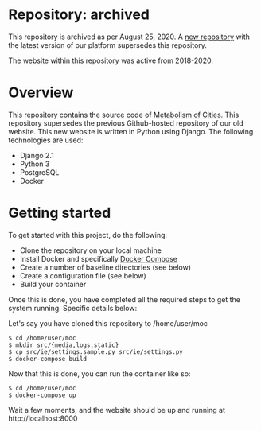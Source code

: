 # Repository: archived

This repository is archived as per August 25, 2020. A [new repository](https://github.com/metabolism-of-cities/metabolism-of-cities-platform) with the latest version of our platform supersedes this repository.

The website within this repository was active from 2018-2020.

# Overview

This repository contains the source code of [Metabolism of Cities](https://metabolismofcities.org/). This repository supersedes the previous Github-hosted repository of our old website. This new website is written in Python using Django. The following technologies are used:

- Django 2.1
- Python 3
- PostgreSQL 
- Docker

# Getting started

To get started with this project, do the following:

- Clone the repository on your local machine
- Install Docker and specifically [Docker Compose](https://docs.docker.com/compose/)
- Create a number of baseline directories (see below)
- Create a configuration file (see below)
- Build your container

Once this is done, you have completed all the required steps to get the system running. Specific details below:

Let's say you have cloned this repository to /home/user/moc

    $ cd /home/user/moc
    $ mkdir src/{media,logs,static}
    $ cp src/ie/settings.sample.py src/ie/settings.py
    $ docker-compose build

Now that this is done, you can run the container like so:

    $ cd /home/user/moc
    $ docker-compose up

Wait a few moments, and the website should be up and running at http://localhost:8000
